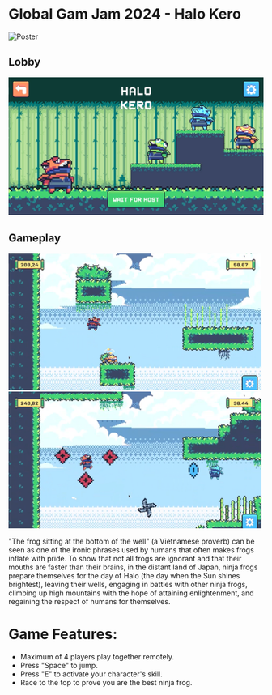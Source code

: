 # Global Gam Jam 2024 - Halo Kero

![Poster](Poster/Poster.png)

## Lobby
<img src="Poster/Lobby.png" width="1600" />

## Gameplay
<img src="Poster/gameplay.png" width="500" /> <img src="Poster/gameplay1.png" width="500" />


"The frog sitting at the bottom of the well" (a Vietnamese proverb) can be seen as one of the ironic phrases used by humans that often makes frogs inflate with pride. To show that not all frogs are ignorant and that their mouths are faster than their brains, in the distant land of Japan, ninja frogs prepare themselves for the day of Halo (the day when the Sun shines brightest), leaving their wells, engaging in battles with other ninja frogs, climbing up high mountains with the hope of attaining enlightenment, and regaining the respect of humans for themselves.

# Game Features:
- Maximum of 4 players play together remotely.
- Press "Space" to jump.
- Press "E" to activate your character's skill.
- Race to the top to prove you are the best ninja frog.
